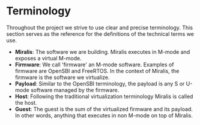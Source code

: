 # Terminology

Throughout the project we strive to use clear and precise terminology.
This section serves as the reference for the definitions of the technical terms we use.

- **Miralis**:
  The software we are building.
  Miralis executes in M-mode and exposes a virtual M-mode.
- **Firmware**:
  We call 'firmware' an M-mode software.
  Examples of firmware are OpenSBI and FreeRTOS.
  In the context of Miralis, the firmware is the software we virtualize.
- **Payload**:
  Similar to the OpenSBI terminology, the payload is any S or U-mode software managed by the firmware.
- **Host**:
  Following the traditional virtualization terminology Miralis is called the host.
- **Guest**:
  The guest is the sum of the virtualized firmware and its payload.
  In other words, anything that executes in non M-mode on top of Miralis.

